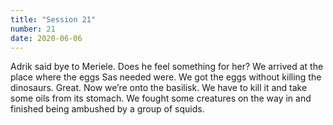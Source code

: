 ```yaml
---
title: "Session 21"
number: 21
date: 2020-06-06
---
```


Adrik said bye to Meriele. Does he feel something for her?
We arrived at the place where the eggs Sas needed were. We got the eggs without killing the dinosaurs. Great. Now we’re onto the basilisk. We have to kill it and take some oils from its stomach.
We fought some creatures on the way in and finished being ambushed by a group of squids.
